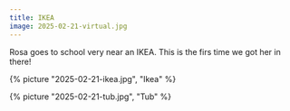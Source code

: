 ```yaml
---
title: IKEA
image: 2025-02-21-virtual.jpg
---
```


Rosa goes to school very near an IKEA. This is the firs time we got her in
there!

<!--more-->

{% picture "2025-02-21-ikea.jpg", "Ikea" %}

{% picture "2025-02-21-tub.jpg", "Tub" %}
